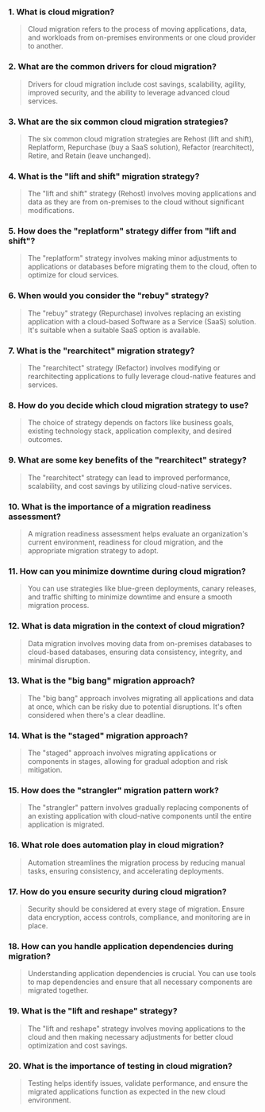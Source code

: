 ### 1. What is cloud migration?
> Cloud migration refers to the process of moving applications, data, and workloads from on-premises environments or one cloud provider to another.

### 2. What are the common drivers for cloud migration?
> Drivers for cloud migration include cost savings, scalability, agility, improved security, and the ability to leverage advanced cloud services.

### 3. What are the six common cloud migration strategies?
> The six common cloud migration strategies are Rehost (lift and shift), Replatform, Repurchase (buy a SaaS solution), Refactor (rearchitect), Retire, and Retain (leave unchanged).

### 4. What is the "lift and shift" migration strategy?
> The "lift and shift" strategy (Rehost) involves moving applications and data as they are from on-premises to the cloud without significant modifications.

### 5. How does the "replatform" strategy differ from "lift and shift"?
> The "replatform" strategy involves making minor adjustments to applications or databases before migrating them to the cloud, often to optimize for cloud services.

### 6. When would you consider the "rebuy" strategy?
> The "rebuy" strategy (Repurchase) involves replacing an existing application with a cloud-based Software as a Service (SaaS) solution. It's suitable when a suitable SaaS option is available.

### 7. What is the "rearchitect" migration strategy?
> The "rearchitect" strategy (Refactor) involves modifying or rearchitecting applications to fully leverage cloud-native features and services.

### 8. How do you decide which cloud migration strategy to use?
> The choice of strategy depends on factors like business goals, existing technology stack, application complexity, and desired outcomes.

### 9. What are some key benefits of the "rearchitect" strategy?
> The "rearchitect" strategy can lead to improved performance, scalability, and cost savings by utilizing cloud-native services.

### 10. What is the importance of a migration readiness assessment?
> A migration readiness assessment helps evaluate an organization's current environment, readiness for cloud migration, and the appropriate migration strategy to adopt.

### 11. How can you minimize downtime during cloud migration?
> You can use strategies like blue-green deployments, canary releases, and traffic shifting to minimize downtime and ensure a smooth migration process.

### 12. What is data migration in the context of cloud migration?
> Data migration involves moving data from on-premises databases to cloud-based databases, ensuring data consistency, integrity, and minimal disruption.

### 13. What is the "big bang" migration approach?
> The "big bang" approach involves migrating all applications and data at once, which can be risky due to potential disruptions. It's often considered when there's a clear deadline.

### 14. What is the "staged" migration approach?
> The "staged" approach involves migrating applications or components in stages, allowing for gradual adoption and risk mitigation.

### 15. How does the "strangler" migration pattern work?
> The "strangler" pattern involves gradually replacing components of an existing application with cloud-native components until the entire application is migrated.

### 16. What role does automation play in cloud migration?
> Automation streamlines the migration process by reducing manual tasks, ensuring consistency, and accelerating deployments.

### 17. How do you ensure security during cloud migration?
> Security should be considered at every stage of migration. Ensure data encryption, access controls, compliance, and monitoring are in place.

### 18. How can you handle application dependencies during migration?
> Understanding application dependencies is crucial. You can use tools to map dependencies and ensure that all necessary components are migrated together.

### 19. What is the "lift and reshape" strategy?
> The "lift and reshape" strategy involves moving applications to the cloud and then making necessary adjustments for better cloud optimization and cost savings.

### 20. What is the importance of testing in cloud migration?
> Testing helps identify issues, validate performance, and ensure the migrated applications function as expected in the new cloud environment.
